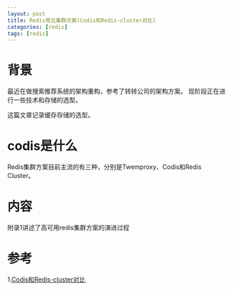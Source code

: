 ```yaml
---
layout: post
title: Redis常见集群方案(Codis和Redis-cluster对比)
categories: [redis]
tags: [redis]
---
```


# 背景
最近在做搜索推荐系统的架构重构，参考了转转公司的架构方案。
现阶段正在进行一些技术和存储的选型。

这篇文章记录缓存存储的选型。

# codis是什么
Redis集群方案目前主流的有三种，分别是Twemproxy、Codis和Redis Cluster。

# 内容
附录1讲述了高可用redis集群方案的演进过程

# 参考
1.[Codis和Redis-cluster对比](https://blog.csdn.net/QQ1006207580/article/details/103243281)